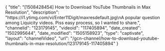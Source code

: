 {
    "title": "[1508428454] How to Download YouTube Thumbnails in Max Resolution",
    "description": "https:\/\/i1.ytimg.com\/vi\/Enter11Digit\/maxresdefault.jpg\nA popular question among Liquicity videos. Piss easy process, so I wanted to share.",
    "channelid": "123179145",
    "videoid": "117405894",
    "date_created": "1502995644",
    "date_modified": "1505158923",
    "type": "captivate",
    "layout": "channelVideo",
    "url": "\/gcn-channel\/how-to-download-youtube-thumbnails-in-max-resolution\/123179145-117405894"
}